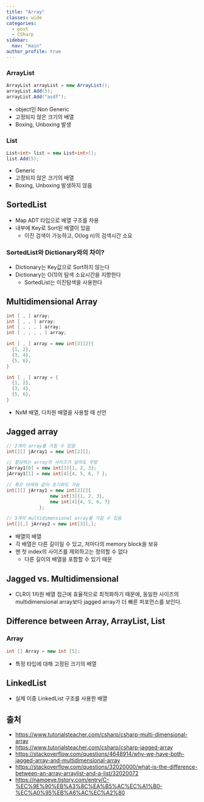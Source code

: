 ```yaml
---
title: "Array"
classes: wide
categories: 
  - post
  - CSharp
sidebar:
  nav: "main"
author_profile: true
---
```


### ArrayList

```csharp
ArrayList arrayList = new ArrayList();
arrayList.Add(5);
arrayList.Add("asdf");
```

* object인 Non Generic
* 고정되지 않은 크기의 배열
* Boxing, Unboxing 발생

### List

```csharp
List<int> list = new List<int>();
list.Add(5);
```

* Generic
* 고정되지 않은 크기의 배열
* Boxing, Unboxing 발생하지 않음

## SortedList
* Map ADT 타입으로 배열 구조를 차용
* 내부에 Key로 Sort된 배열이 있음
  * 이진 검색이 가능하고, O(log n)의 검색시간 소요

### SortedList와 Dictionary와의 차이?
* Dictionary는 Key값으로 Sort하지 않는다
* Dictionary는 O(1)의 탐색 소요시간을 지향한다
  * SortedList는 이진탐색을 사용한다

## Multidimensional Array

```csharp
int [ , ] array;
int [ , , ] array;
int [ , , , ] array;
int [ , , , , ] array;

int [ , ] array = new int[3][2]{
  {1, 2},
  {3, 4},
  {5, 6},
}

int [ , ] array = {
  {1, 2},
  {3, 4},
  {5, 6},
}
```

* NxM 배열, 다차원 배열을 사용할 때 선언

## Jagged array

```csharp
// 2개의 array를 가질 수 있음
int[][] jArray1 = new int[2][]; 

// 할당하는 array의 사이즈가 달라도 무방
jArray1[0] = new int[3]{1, 2, 3};
jArray1[1] = new int[4]{4, 5, 6, 7 };

// 혹은 아래와 같이 초기화도 가능
int[][] jArray1 = new int[2][]{
                new int[3]{1, 2, 3},
                new int[4]{4, 5, 6, 7}
            };

// 3개의 multidimensional array를 가질 수 있음
int[][,] jArray2 = new int[3][,]; 
```
* 배열의 배열
* 각 배열은 다른 길이일 수 있고, 저마다의 memory block을 보유
* 맨 첫 index의 사이즈를 제외하고는 정의할 수 없다
  * 다른 길이의 배열을 포함할 수 있기 때문

## Jagged vs. Multidimensional
* CLR이 1차원 배열 접근에 효율적으로 최적화하기 때문에, 동일한 사이즈의 multidimensional array보다 jagged array가 더 빠른 퍼포먼스를 보인다.

## Difference between Array, ArrayList, List
### Array

```csharp
int [] Array = new int [5];
```

* 특정 타입에 대해 고정된 크기의 배열

## LinkedList
* 실제 이중 LinkedList 구조를 사용한 배열

## 출처   
* <https://www.tutorialsteacher.com/csharp/csharp-multi-dimensional-array>
* <https://www.tutorialsteacher.com/csharp/csharp-jagged-array>
* <https://stackoverflow.com/questions/4648914/why-we-have-both-jagged-array-and-multidimensional-array>
* <https://stackoverflow.com/questions/32020000/what-is-the-difference-between-an-array-arraylist-and-a-list/32020072>
* <https://namoeye.tistory.com/entry/C-%EC%9E%90%EB%A3%8C%EA%B5%AC%EC%A1%B0-%EC%A0%95%EB%A6%AC%EC%A2%80>
